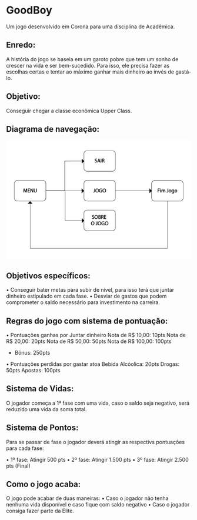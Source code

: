 
# GoodBoy

Um jogo desenvolvido em Corona para uma disciplina de Acadêmica.


## Enredo:    
  A história do jogo se baseia em um garoto pobre que tem um sonho de crescer na vida e ser bem-sucedido.
  Para isso, ele precisa fazer as escolhas certas e tentar ao máximo ganhar mais dinheiro ao invés de gastá-lo.

## Objetivo:
  Conseguir chegar a classe econômica Upper Class.

## Diagrama de navegação:
  ![diagrama](https://github.com/samukamuniz/Goodboy/blob/master/Diagrama-01.jpg)
  

## Objetivos específicos:
  • Conseguir bater metas para subir de nível, para isso terá que juntar dinheiro estipulado em cada fase.
  • Desviar de gastos que podem comprometer o saldo necessário para investimento na carreira.

## Regras do jogo com sistema de pontuação:

  • Pontuações ganhas por Juntar dinheiro
  Nota de R$ 10,00: 10pts
  Nota de R$ 20,00: 20pts
  Nota de R$ 50,00: 50pts
  Nota de R$ 100,00:  100pts

  * Bônus: 250pts

  • Pontuações perdidas por gastar atoa
  Bebida Alcóolica: 20pts
  Drogas:           50pts
  Apostas:          100pts


## Sistema de Vidas:
  O jogador começa a 1ª fase com uma vida, caso o saldo seja negativo, será reduzido uma vida da soma total.

## Sistema de Pontos:
Para se passar de fase o jogador deverá atingir as respectivs pontuações para cada fase: 
  
  • 1º fase: Atingir 500 pts
  • 2º fase: Atingir 1.500 pts
  • 3º fase: Atingir 2.500 pts (Final)

## Como o jogo acaba:
  O jogo pode acabar de duas maneiras:
  • Caso o jogador não tenha nenhuma vida disponível e caso fique com saldo negativo
  • Caso o jogador consiga fazer parte da Elite.
